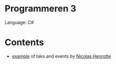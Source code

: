 # Programmeren 3

Language: C#

# Contents

* [example](tasks.cs) of taks and events by [Nicolas Henrotte](http://owenhoward.me)
